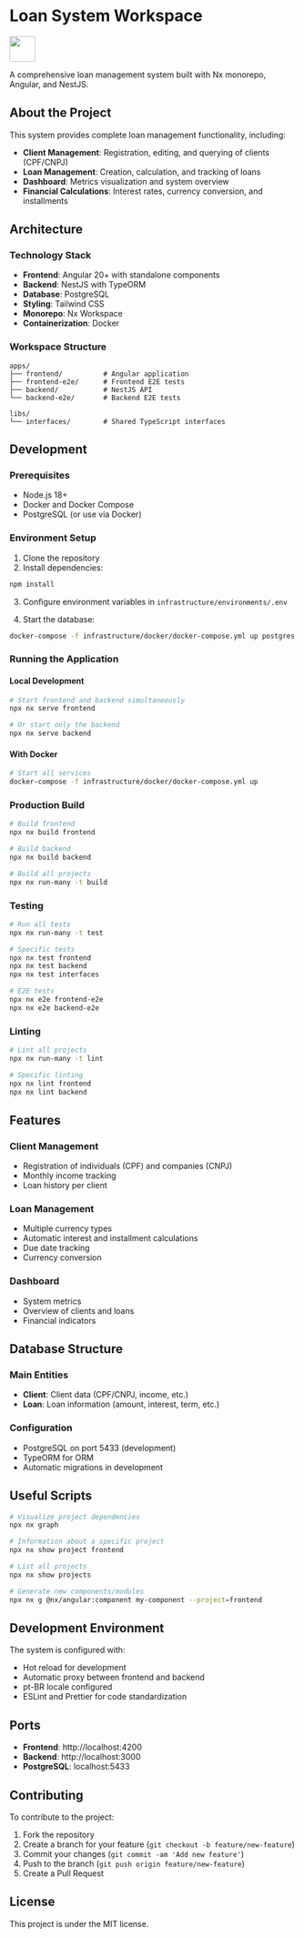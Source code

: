 # Loan System Workspace

<a alt="Nx logo" href="https://nx.dev" target="_blank" rel="noreferrer"><img src="https://raw.githubusercontent.com/nrwl/nx/master/images/nx-logo.png" width="45"></a>

A comprehensive loan management system built with Nx monorepo, Angular, and NestJS.

## About the Project

This system provides complete loan management functionality, including:

- **Client Management**: Registration, editing, and querying of clients (CPF/CNPJ)
- **Loan Management**: Creation, calculation, and tracking of loans
- **Dashboard**: Metrics visualization and system overview
- **Financial Calculations**: Interest rates, currency conversion, and installments

## Architecture

### Technology Stack
- **Frontend**: Angular 20+ with standalone components
- **Backend**: NestJS with TypeORM
- **Database**: PostgreSQL
- **Styling**: Tailwind CSS
- **Monorepo**: Nx Workspace
- **Containerization**: Docker

### Workspace Structure
```
apps/
├── frontend/          # Angular application
├── frontend-e2e/      # Frontend E2E tests
├── backend/           # NestJS API
└── backend-e2e/       # Backend E2E tests

libs/
└── interfaces/        # Shared TypeScript interfaces
```

## Development

### Prerequisites
- Node.js 18+
- Docker and Docker Compose
- PostgreSQL (or use via Docker)

### Environment Setup

1. Clone the repository
2. Install dependencies:
```bash
npm install
```

3. Configure environment variables in `infrastructure/environments/.env`

4. Start the database:
```bash
docker-compose -f infrastructure/docker/docker-compose.yml up postgres -d
```

### Running the Application

#### Local Development
```bash
# Start frontend and backend simultaneously
npx nx serve frontend

# Or start only the backend
npx nx serve backend
```

#### With Docker
```bash
# Start all services
docker-compose -f infrastructure/docker/docker-compose.yml up
```

### Production Build

```bash
# Build frontend
npx nx build frontend

# Build backend
npx nx build backend

# Build all projects
npx nx run-many -t build
```

### Testing

```bash
# Run all tests
npx nx run-many -t test

# Specific tests
npx nx test frontend
npx nx test backend
npx nx test interfaces

# E2E tests
npx nx e2e frontend-e2e
npx nx e2e backend-e2e
```

### Linting

```bash
# Lint all projects
npx nx run-many -t lint

# Specific linting
npx nx lint frontend
npx nx lint backend
```

## Features

### Client Management
- Registration of individuals (CPF) and companies (CNPJ)
- Monthly income tracking
- Loan history per client

### Loan Management
- Multiple currency types
- Automatic interest and installment calculations
- Due date tracking
- Currency conversion

### Dashboard
- System metrics
- Overview of clients and loans
- Financial indicators

## Database Structure

### Main Entities
- **Client**: Client data (CPF/CNPJ, income, etc.)
- **Loan**: Loan information (amount, interest, term, etc.)

### Configuration
- PostgreSQL on port 5433 (development)
- TypeORM for ORM
- Automatic migrations in development

## Useful Scripts

```bash
# Visualize project dependencies
npx nx graph

# Information about a specific project
npx nx show project frontend

# List all projects
npx nx show projects

# Generate new components/modules
npx nx g @nx/angular:component my-component --project=frontend
```

## Development Environment

The system is configured with:
- Hot reload for development
- Automatic proxy between frontend and backend
- pt-BR locale configured
- ESLint and Prettier for code standardization

## Ports

- **Frontend**: http://localhost:4200
- **Backend**: http://localhost:3000
- **PostgreSQL**: localhost:5433

## Contributing

To contribute to the project:

1. Fork the repository
2. Create a branch for your feature (`git checkout -b feature/new-feature`)
3. Commit your changes (`git commit -am 'Add new feature'`)
4. Push to the branch (`git push origin feature/new-feature`)
5. Create a Pull Request

## License

This project is under the MIT license.